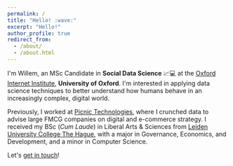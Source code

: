```yaml
---
permalink: /
title: "Hello! :wave:"
excerpt: "Hello!"
author_profile: true
redirect_from: 
  - /about/
  - /about.html
---
```


I'm Willem, an MSc Candidate in **Social Data Science** :chart_with_upwards_trend::computer: at the [Oxford Internet Institute](https://www.oii.ox.ac.uk), **University of Oxford**. I'm interested in applying data science techniques to better understand how humans behave in an increasingly complex, digital world. 

Previously, I worked at [Picnic Technologies](https://picnic.app/nl/), where I crunched data to advise large FMCG companies on digital and e-commerce strategy. I received my BSc (*Cum Laude*) in Liberal Arts & Sciences from [Leiden University College The Hague](https://www.universiteitleiden.nl/en/governance-and-global-affairs/leiden-university-college-the-hague), with a major in Governance, Economics, and Development, and a minor in Computer Science.

Let's [get in touch](mailto:willem.zents@oii.ox.ac.uk)!